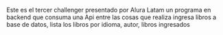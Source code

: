 Este es el tercer challenger presentado por Alura Latam un programa en backend que consuma una Api entre las cosas que realiza ingresa libros a base de datos, lista los libros por idioma, autor, libros ingresados
